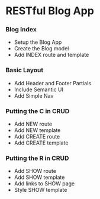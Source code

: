 # RESTful Blog App

### Blog Index
* Setup the Blog App
* Create the Blog model
* Add INDEX route and template

### Basic Layout
* Add Header and Footer Partials
* Include Semantic UI
* Add Simple Nav

### Putting the C in CRUD
* Add NEW route
* Add NEW template
* Add CREATE route
* Add CREATE template

### Putting the R in CRUD
* Add SHOW route
* Add SHOW template
* Add links to SHOW page
* Style SHOW  template
